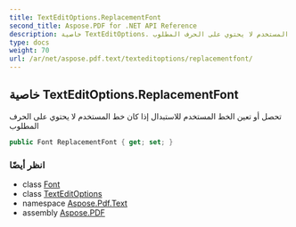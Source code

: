```yaml
---
title: TextEditOptions.ReplacementFont
second_title: Aspose.PDF for .NET API Reference
description: خاصية TextEditOptions. تحصل أو تعين الخط المستخدم للاستبدال إذا كان خط المستخدم لا يحتوي على الحرف المطلوب
type: docs
weight: 70
url: /ar/net/aspose.pdf.text/texteditoptions/replacementfont/
---
```

## خاصية TextEditOptions.ReplacementFont

تحصل أو تعين الخط المستخدم للاستبدال إذا كان خط المستخدم لا يحتوي على الحرف المطلوب

```csharp
public Font ReplacementFont { get; set; }
```

### انظر أيضًا

* class [Font](../../font/)
* class [TextEditOptions](../)
* namespace [Aspose.Pdf.Text](../../../aspose.pdf.text/)
* assembly [Aspose.PDF](../../../)